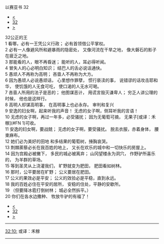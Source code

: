 ﻿





 以赛亚书 32




* [<](bible/ISA31.md)
* [32](bible/ISA.md)
* [>](bible/ISA33.md)



 
32公正的王  
1 看哪，必有一王凭公义行政； 必有首领借公平掌权。  
2 必有一人像避风所和避暴雨的隐密处， 又像河流在干旱之地， 像大磐石的影子在疲乏之地。  
3 那能看的人，眼不再昏迷； 能听的人，耳必得听闻。  
4 冒失人的心必明白知识； 结巴人的舌必说话通快。  
5 愚顽人不再称为高明； 吝啬人不再称为大方。  
6 因为愚顽人必说愚顽话， 心里想作罪孽， 惯行亵渎的事， 说错谬的话攻击耶和华， 使饥饿的人无食可吃， 使口渴的人无水可喝。  
7 吝啬人所用的法子是恶的； 他图谋恶计， 用谎言毁灭谦卑人； 穷乏人讲公理的时候， 他也是这样行。  
8 高明人却谋高明事， 在高明事上也必永存。 审判和复兴  
9 安逸的妇女啊，起来听我的声音！ 无虑的女子啊，侧耳听我的言语！  
10 无虑的女子啊，再过一年多，必受骚扰； 因为无葡萄可摘， 无果子[或译：禾稼](#FN
1)可收。  
11 安逸的妇女啊，要战兢； 无虑的女子啊，要受骚扰。 脱去衣服，赤着身体， 腰束麻布。  
12 她们必为美好的田地 和多结果的葡萄树，捶胸哀哭。  
13 荆棘蒺藜必长在我百姓的地上， 又长在欢乐的城中和一切快乐的房屋上。  
14 因为宫殿必被撇下， 多民的城必被离弃； 山冈望楼永为洞穴， 作野驴所喜乐的， 为羊群的草场。  
15 等到圣灵从上浇灌我们， 旷野就变为肥田， 肥田看如树林。  
16 那时，公平要居在旷野； 公义要居在肥田。  
17 公义的果效必是平安； 公义的效验必是平稳，直到永远。  
18 我的百姓必住在平安的居所， 安稳的住处，平静的安歇所。  
19 （但要降冰雹打倒树林； 城必全然拆平。）  
20 你们在各水边撒种、 牧放牛驴的有福了！ 
* [<](bible/ISA31.md)
* [32](bible/ISA.md)
* [>](bible/ISA33.md)





---


[32:10:](#V10)
或译：禾稼




---









